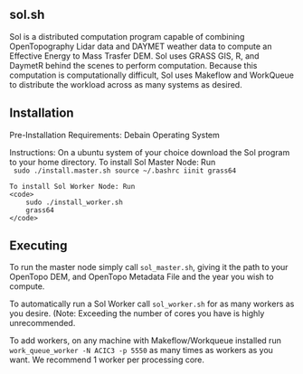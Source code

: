 sol.sh
-------

Sol is a distributed computation program capable of combining OpenTopography Lidar data and DAYMET weather data to compute an Effective Energy to Mass Trasfer DEM.  Sol uses GRASS GIS, R, and DaymetR behind the scenes to perform computation.  Because this computation is computationally difficult, Sol uses Makeflow and WorkQueue to distribute the workload across as many systems as desired.

Installation
-------------
Pre-Installation Requirements:
    Debain Operating System

Instructions:
  On a ubuntu system of your choice download the Sol program to your home directory.
    To install Sol Master Node: Run  
    <code>
        sudo ./install.master.sh
        source ~/.bashrc
        iinit
        grass64
    </code>

    To install Sol Worker Node: Run  
    <code>
        sudo ./install_worker.sh
        grass64
    </code>


Executing
---------
To run the master node simply call <code>sol_master.sh</code>, giving it the path to your OpenTopo DEM, and OpenTopo Metadata File and the year you wish to compute.

To automatically run a Sol Worker call <code>sol_worker.sh</code> for as many workers as you desire. (Note: Exceeding the number of cores you have is highly unrecommended.

To add workers, on any machine with Makeflow/Workqueue installed run <code>work_queue_worker -N ACIC3 -p 5550</code> as many times as workers as you want.  We recommend 1 worker per processing core. 
